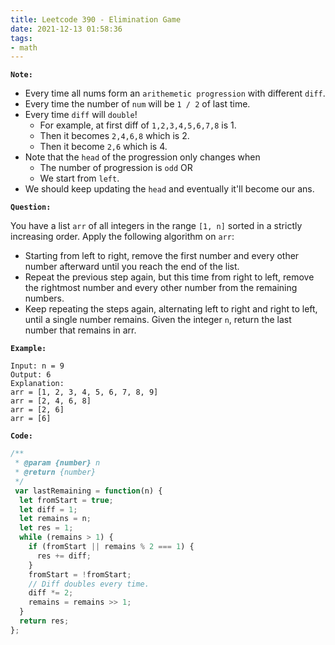 ```yaml
---
title: Leetcode 390 - Elimination Game
date: 2021-12-13 01:58:36
tags:
- math
---
```

**`Note:`**
- Every time all nums form an `arithemetic progression` with different `diff`.
- Every time the number of `num` will be `1 / 2` of last time.
- Every time `diff` will `double`!
  - For example, at first diff of `1,2,3,4,5,6,7,8` is 1.
  - Then it becomes `2,4,6,8` which is 2.
  - Then it become `2,6` which is 4.
- Note that the `head` of the progression only changes when 
  - The number of progression is `odd` OR
  - We start from `left`.
- We should keep updating the `head` and eventually it'll become our ans.

**`Question:`**

You have a list `arr` of all integers in the range `[1, n]` sorted in a strictly increasing order. Apply the following algorithm on `arr`:

- Starting from left to right, remove the first number and every other number afterward until you reach the end of the list.
- Repeat the previous step again, but this time from right to left, remove the rightmost number and every other number from the remaining numbers.
- Keep repeating the steps again, alternating left to right and right to left, until a single number remains.
Given the integer `n`, return the last number that remains in arr.

**`Example:`**
```
Input: n = 9
Output: 6
Explanation:
arr = [1, 2, 3, 4, 5, 6, 7, 8, 9]
arr = [2, 4, 6, 8]
arr = [2, 6]
arr = [6]
```

**`Code:`**
```javascript
/**
 * @param {number} n
 * @return {number}
 */
 var lastRemaining = function(n) {
  let fromStart = true;
  let diff = 1;
  let remains = n;
  let res = 1;
  while (remains > 1) {
    if (fromStart || remains % 2 === 1) {
      res += diff;
    }
    fromStart = !fromStart;
    // Diff doubles every time.
    diff *= 2;
    remains = remains >> 1;
  }
  return res;
};

```